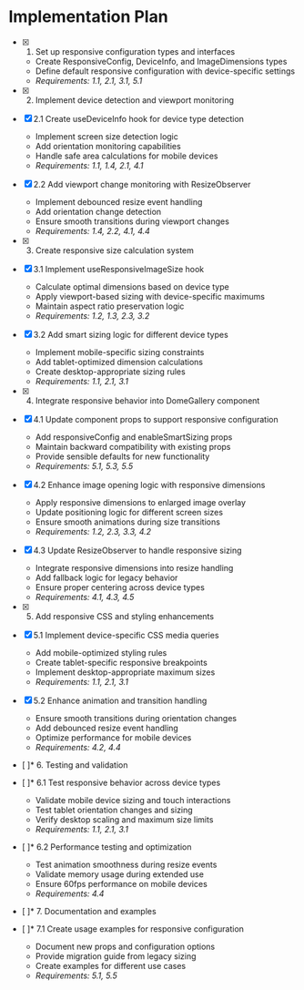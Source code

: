 # Implementation Plan

- [x] 1. Set up responsive configuration types and interfaces
  - Create ResponsiveConfig, DeviceInfo, and ImageDimensions types
  - Define default responsive configuration with device-specific settings
  - _Requirements: 1.1, 2.1, 3.1, 5.1_

- [x] 2. Implement device detection and viewport monitoring
- [x] 2.1 Create useDeviceInfo hook for device type detection
  - Implement screen size detection logic
  - Add orientation monitoring capabilities
  - Handle safe area calculations for mobile devices
  - _Requirements: 1.1, 1.4, 2.1, 4.1_

- [x] 2.2 Add viewport change monitoring with ResizeObserver
  - Implement debounced resize event handling
  - Add orientation change detection
  - Ensure smooth transitions during viewport changes
  - _Requirements: 1.4, 2.2, 4.1, 4.4_

- [x] 3. Create responsive size calculation system
- [x] 3.1 Implement useResponsiveImageSize hook
  - Calculate optimal dimensions based on device type
  - Apply viewport-based sizing with device-specific maximums
  - Maintain aspect ratio preservation logic
  - _Requirements: 1.2, 1.3, 2.3, 3.2_

- [x] 3.2 Add smart sizing logic for different device types
  - Implement mobile-specific sizing constraints
  - Add tablet-optimized dimension calculations
  - Create desktop-appropriate sizing rules
  - _Requirements: 1.1, 2.1, 3.1_

- [x] 4. Integrate responsive behavior into DomeGallery component
- [x] 4.1 Update component props to support responsive configuration
  - Add responsiveConfig and enableSmartSizing props
  - Maintain backward compatibility with existing props
  - Provide sensible defaults for new functionality
  - _Requirements: 5.1, 5.3, 5.5_

- [x] 4.2 Enhance image opening logic with responsive dimensions
  - Apply responsive dimensions to enlarged image overlay
  - Update positioning logic for different screen sizes
  - Ensure smooth animations during size transitions
  - _Requirements: 1.2, 2.3, 3.3, 4.2_

- [x] 4.3 Update ResizeObserver to handle responsive sizing
  - Integrate responsive dimensions into resize handling
  - Add fallback logic for legacy behavior
  - Ensure proper centering across device types
  - _Requirements: 4.1, 4.3, 4.5_

- [x] 5. Add responsive CSS and styling enhancements
- [x] 5.1 Implement device-specific CSS media queries
  - Add mobile-optimized styling rules
  - Create tablet-specific responsive breakpoints
  - Implement desktop-appropriate maximum sizes
  - _Requirements: 1.1, 2.1, 3.1_

- [x] 5.2 Enhance animation and transition handling
  - Ensure smooth transitions during orientation changes
  - Add debounced resize event handling
  - Optimize performance for mobile devices
  - _Requirements: 4.2, 4.4_

- [ ]* 6. Testing and validation
- [ ]* 6.1 Test responsive behavior across device types
  - Validate mobile device sizing and touch interactions
  - Test tablet orientation changes and sizing
  - Verify desktop scaling and maximum size limits
  - _Requirements: 1.1, 2.1, 3.1_

- [ ]* 6.2 Performance testing and optimization
  - Test animation smoothness during resize events
  - Validate memory usage during extended use
  - Ensure 60fps performance on mobile devices
  - _Requirements: 4.4_

- [ ]* 7. Documentation and examples
- [ ]* 7.1 Create usage examples for responsive configuration
  - Document new props and configuration options
  - Provide migration guide from legacy sizing
  - Create examples for different use cases
  - _Requirements: 5.1, 5.5_